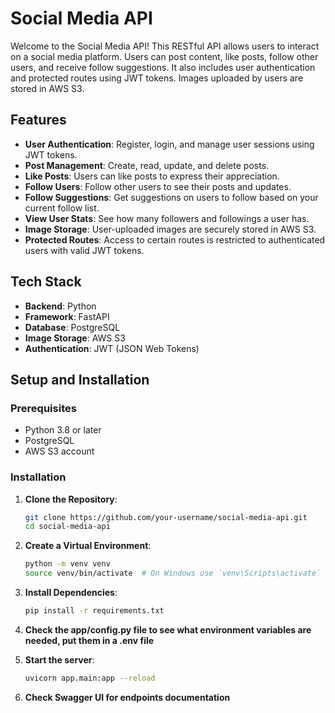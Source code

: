 # Social Media API

Welcome to the Social Media API! This RESTful API allows users to interact on a social media platform. Users can post content, like posts, follow other users, and receive follow suggestions. It also includes user authentication and protected routes using JWT tokens. Images uploaded by users are stored in AWS S3.

## Features

- **User Authentication**: Register, login, and manage user sessions using JWT tokens.
- **Post Management**: Create, read, update, and delete posts.
- **Like Posts**: Users can like posts to express their appreciation.
- **Follow Users**: Follow other users to see their posts and updates.
- **Follow Suggestions**: Get suggestions on users to follow based on your current follow list.
- **View User Stats**: See how many followers and followings a user has.
- **Image Storage**: User-uploaded images are securely stored in AWS S3.
- **Protected Routes**: Access to certain routes is restricted to authenticated users with valid JWT tokens.

## Tech Stack

- **Backend**: Python
- **Framework**: FastAPI
- **Database**: PostgreSQL
- **Image Storage**: AWS S3
- **Authentication**: JWT (JSON Web Tokens)

## Setup and Installation

### Prerequisites

- Python 3.8 or later
- PostgreSQL
- AWS S3 account

### Installation

1. **Clone the Repository**:
   ```bash
   git clone https://github.com/your-username/social-media-api.git
   cd social-media-api
    ```

2. **Create a Virtual Environment**:
    ```bash
    python -m venv venv
    source venv/bin/activate  # On Windows use `venv\Scripts\activate`
    ```

3. **Install Dependencies**:
    ```bash
    pip install -r requirements.txt
    ```

4. **Check the app/config.py file to see what environment variables are needed, put them in a .env file**

5. **Start the server**:
    ```bash
    uvicorn app.main:app --reload
    ```

6. **Check Swagger UI for endpoints documentation**